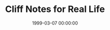 ---
layout: series
series: "Cliff Notes for Real Life"
permalink: "/cliff-notes-for-real-life/"
title: Cliff Notes for Real Life
date: 1999-03-07 00:00:00
endDate: 1999-03-28 00:00:00
description: "Is the Bible really relevant to our normal everyday lives? "
src: "http://s3.amazonaws.com/crossroads-media/images/legacy/content/GenericCrnerSign.jpg"
---